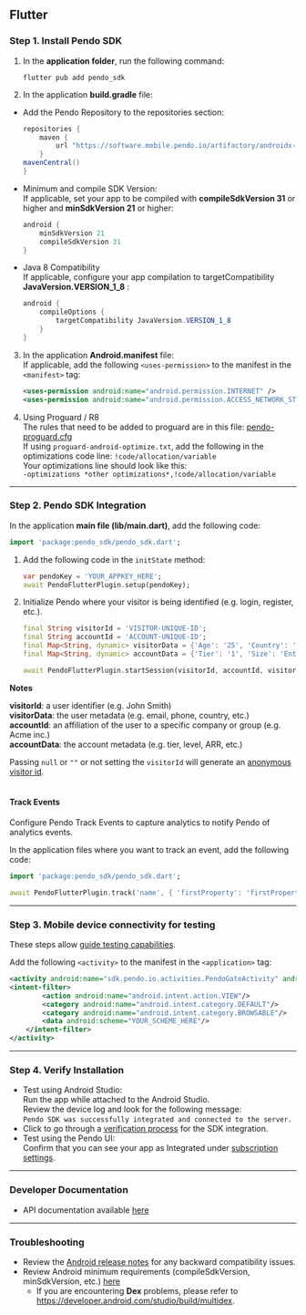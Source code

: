 ## Flutter

### Step 1. Install Pendo SDK

1. In the **application folder**, run the following command:

    ```shell
    flutter pub add pendo_sdk
    ```

2. In the application **build.gradle** file:  
- Add the Pendo Repository to the repositories section:

    ```java
    repositories {
        maven {
            url "https://software.mobile.pendo.io/artifactory/androidx-release"
        }
    mavenCentral()
    }
    ```

- Minimum and compile SDK Version:  
If applicable, set your app to be compiled with **compileSdkVersion 31** or higher and **minSdkVersion 21** or higher:

    ```java
    android {
        minSdkVersion 21
        compileSdkVersion 31
    }
    ```

- Java 8 Compatibility  
If applicable, configure your app compilation to targetCompatibility **JavaVersion.VERSION_1_8** :

    ```java
    android {
        compileOptions {
            targetCompatibility JavaVersion.VERSION_1_8
        }
    }
    ```

3. In the application **Android.manifest** file:  
If applicable, add the following `<uses-permission>` to the manifest in the `<manifest>` tag:

    ```xml
    <uses-permission android:name="android.permission.INTERNET" />
    <uses-permission android:name="android.permission.ACCESS_NETWORK_STATE"/>
    ```

4. Using Proguard / R8  
The rules that need to be added to proguard are in this file: <a href="https://cdn.pendo.io/sdk/install-instructions/pendo-proguard.cfg">pendo-proguard.cfg</a>  
If using `proguard-android-optimize.txt`, add the following in the optimizations code line:
`!code/allocation/variable`  
Your optimizations line should look like this:  
`-optimizations *other optimizations*,!code/allocation/variable`

-------------

### Step 2. Pendo SDK Integration

In the application **main file (lib/main.dart)**, add the following code:  

```dart
import 'package:pendo_sdk/pendo_sdk.dart';
```

1. Add the following code in the `initState` method:

    ```dart
    var pendoKey = 'YOUR_APPKEY_HERE';
    await PendoFlutterPlugin.setup(pendoKey);
    ```

2. Initialize Pendo where your visitor is being identified (e.g. login, register, etc.).

    ```dart
    final String visitorId = 'VISITOR-UNIQUE-ID';
    final String accountId = 'ACCOUNT-UNIQUE-ID';
    final Map<String, dynamic> visitorData = {'Age': '25', 'Country': 'USA'};
    final Map<String, dynamic> accountData = {'Tier': '1', 'Size': 'Enterprise'};

    await PendoFlutterPlugin.startSession(visitorId, accountId, visitorData, accountData);
    ```

**Notes**

**visitorId**: a user identifier (e.g. John Smith)  
**visitorData**: the user metadata (e.g. email, phone, country, etc.)  
**accountId**: an affiliation of the user to a specific company or group (e.g. Acme inc.)  
**accountData**: the account metadata (e.g. tier, level, ARR, etc.)  

Passing `null` or `""` or not setting the `visitorId` will generate an <a href="https://help.pendo.io/resources/support-library/analytics/anonymous-visitors.html" target="_blank">anonymous visitor id</a>.
<br></br>

#### Track Events

Configure Pendo Track Events to capture analytics to notify Pendo of analytics events.

In the application files where you want to track an event, add the following code:

```dart
import 'package:pendo_sdk/pendo_sdk.dart';
```

```dart
await PendoFlutterPlugin.track('name', { 'firstProperty': 'firstPropertyValue', 'secondProperty': 'secondPropertyValue'});
```

-------------

### Step 3. Mobile device connectivity for testing
These steps allow <a href="https://support.pendo.io/hc/en-us/articles/360033487792-Creating-a-Mobile-Guide#test-guide-on-device-0-6" target="_blank">guide testing capabilities</a>.

Add the following `<activity>` to the manifest in the `<application>` tag:

```xml
<activity android:name="sdk.pendo.io.activities.PendoGateActivity" android:launchMode="singleInstance" android:exported="true">
<intent-filter>
        <action android:name="android.intent.action.VIEW"/>
        <category android:name="android.intent.category.DEFAULT"/>
        <category android:name="android.intent.category.BROWSABLE"/>
        <data android:scheme="YOUR_SCHEME_HERE"/>
    </intent-filter>
</activity>
```

-------------

### Step 4. Verify Installation

* Test using Android Studio:  
Run the app while attached to the Android Studio.  
Review the device log and look for the following message:  
`Pendo SDK was successfully integrated and connected to the server.`
* Click to go through a <a href="#" data-start-verification>verification process</a> for the SDK integration.
* Test using the Pendo UI:  
Confirm that you can see your app  as Integrated under <a href="https://app.pendo.io/admin" target="_blank">subscription settings</a>.

-------------

### Developer Documentation

* API documentation available <a href="https://support.pendo.io/hc/en-us/articles/4405623533979-Flutter-Developer-API-Documentation" target="_blank">here</a>

-------------

### Troubleshooting

* Review the <a href="https://developers.pendo.io/category/mobile-sdk/" target="_blank">Android release notes</a> for any backward compatibility issues.
* Review Android minimum requirements (compileSdkVersion, minSdkVersion, etc.) <a href="https://support.pendo.io/hc/en-us/articles/4404065352987-Developer-s-Guide-to-Installing-the-Pendo-Android-SDK#requirements-0-0" target="_blank">here</a>
  * If you are encountering **Dex** problems, please refer to <a href="https://developer.android.com/studio/build/multidex" target="_blank">https://developer.android.com/studio/build/multidex</a>.
